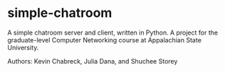 simple-chatroom
===============

A simple chatroom server and client, written in Python. A project for the graduate-level Computer Networking course at Appalachian State University.

Authors: Kevin Chabreck, Julia Dana, and Shuchee Storey
